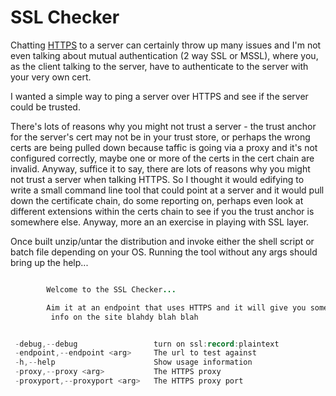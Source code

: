 # SSL Checker

Chatting [HTTPS](SSLChecker) to a server can certainly throw up many issues and I'm not even talking about
mutual authentication (2 way SSL or MSSL), where you, as the client talking to the server, have to authenticate
to the server with your very own cert.  

I wanted a simple way to ping a server over HTTPS and see if the server could be trusted.


There's lots of reasons why you might not trust a server - the trust anchor for the server's cert may not be in your
trust store, or perhaps the wrong certs are being pulled down because taffic is going via a proxy and it's not configured
correctly, maybe one or more of the certs in the cert chain are invalid.
Anyway, suffice it to say, there are lots of reasons why you might not trust a server when talking HTTPS.
So I thought it would edifying to write a small command line tool that could point at a server and it would pull down the
certificate chain, do some reporting on, perhaps even look at different extensions within the certs chain to see if you
the trust anchor is somewhere else. Anyway, more an an exercise in playing with SSL layer.


Once built unzip/untar the distribution and invoke either the shell script or batch file depending on your OS.
Running the tool without any args should bring up the help...

```java

        Welcome to the SSL Checker...

        Aim it at an endpoint that uses HTTPS and it will give you some
         info on the site blahdy blah blah


 -debug,--debug                 turn on ssl:record:plaintext
 -endpoint,--endpoint <arg>     The url to test against
 -h,--help                      Show usage information
 -proxy,--proxy <arg>           The HTTPS proxy
 -proxyport,--proxyport <arg>   The HTTPS proxy port
```


